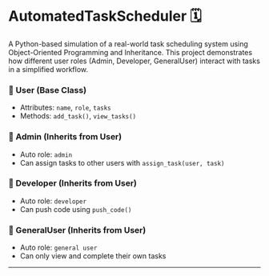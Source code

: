 # AutomatedTaskScheduler 🗓️

A Python-based simulation of a real-world task scheduling system using Object-Oriented Programming and Inheritance. 
This project demonstrates how different user roles (Admin, Developer, GeneralUser) interact with tasks in a simplified workflow.

### 🔹 User (Base Class)
- Attributes: `name`, `role`, `tasks`
- Methods: `add_task()`, `view_tasks()`

### 🔹 Admin (Inherits from User)
- Auto role: `admin`
- Can assign tasks to other users with `assign_task(user, task)`

### 🔹 Developer (Inherits from User)
- Auto role: `developer`
- Can push code using `push_code()`

### 🔹 GeneralUser (Inherits from User)
- Auto role: `general user`
- Can only view and complete their own tasks

---